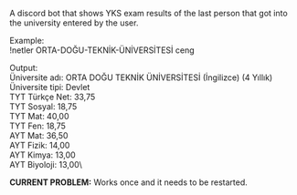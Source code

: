 A discord bot that shows YKS exam results of the 
last person that got into the university 
entered by the user.

Example:\
!netler ORTA-DOĞU-TEKNİK-ÜNİVERSİTESİ ceng

Output:\
Üniversite adı: ORTA DOĞU TEKNİK ÜNİVERSİTESİ (İngilizce) (4 Yıllık)\
Üniversite tipi: Devlet\
TYT Türkçe Net: 33,75\
TYT Sosyal: 18,75\
TYT Mat: 40,00\
TYT Fen: 18,75\
AYT Mat: 36,50\
AYT Fizik: 14,00\
AYT Kimya: 13,00\
AYT Biyoloji: 13,00\

**CURRENT PROBLEM:**
Works once and it needs to be restarted.

